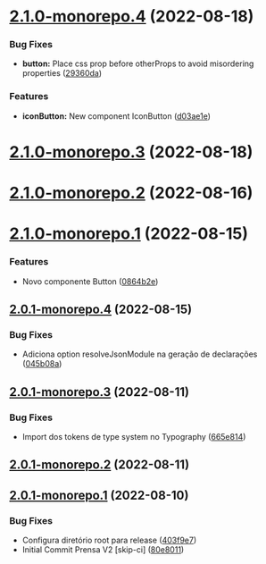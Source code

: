 # [2.1.0-monorepo.4](https://github.com/xproglabs/prensa-designsystem/compare/pds-v2.1.0-monorepo.3...pds-v2.1.0-monorepo.4) (2022-08-18)


### Bug Fixes

* **button:** Place css prop before otherProps to avoid misordering properties ([29360da](https://github.com/xproglabs/prensa-designsystem/commit/29360da721b89bde41a69ffa0e41113f823678c5))


### Features

* **iconButton:** New component IconButton ([d03ae1e](https://github.com/xproglabs/prensa-designsystem/commit/d03ae1edddc0e671d0e13ebdc2bb9c8dd209d6ae))

# [2.1.0-monorepo.3](https://github.com/xproglabs/prensa-designsystem/compare/pds-v2.1.0-monorepo.2...pds-v2.1.0-monorepo.3) (2022-08-18)

# [2.1.0-monorepo.2](https://github.com/xproglabs/prensa-designsystem/compare/pds-v2.1.0-monorepo.1...pds-v2.1.0-monorepo.2) (2022-08-16)

# [2.1.0-monorepo.1](https://github.com/xproglabs/prensa-designsystem/compare/pds-v2.0.1-monorepo.4...pds-v2.1.0-monorepo.1) (2022-08-15)


### Features

* Novo componente Button ([0864b2e](https://github.com/xproglabs/prensa-designsystem/commit/0864b2ebe1be1a82dbb0d627b919c9b76759be5d))

## [2.0.1-monorepo.4](https://github.com/xproglabs/prensa-designsystem/compare/pds-v2.0.1-monorepo.3...pds-v2.0.1-monorepo.4) (2022-08-15)


### Bug Fixes

* Adiciona option resolveJsonModule na geração de declarações ([045b08a](https://github.com/xproglabs/prensa-designsystem/commit/045b08a9762ea178d517056cc7009d9248fa5f36))

## [2.0.1-monorepo.3](https://github.com/xproglabs/prensa-designsystem/compare/pds-v2.0.1-monorepo.2...pds-v2.0.1-monorepo.3) (2022-08-11)


### Bug Fixes

* Import dos tokens de type system no Typography ([665e814](https://github.com/xproglabs/prensa-designsystem/commit/665e814946c4a8fe178fd69e7b0fe165c7189db5))

## [2.0.1-monorepo.2](https://github.com/xproglabs/prensa-designsystem/compare/pds-v2.0.1-monorepo.1...pds-v2.0.1-monorepo.2) (2022-08-11)

## [2.0.1-monorepo.1](https://github.com/xproglabs/prensa-designsystem/compare/pds-v2.0.0...pds-v2.0.1-monorepo.1) (2022-08-10)


### Bug Fixes

* Configura diretório root para release ([403f9e7](https://github.com/xproglabs/prensa-designsystem/commit/403f9e7c0af79eb204bed8a0ee7bb88a20a44b61))
* Initial Commit Prensa V2 [skip-ci] ([80e8011](https://github.com/xproglabs/prensa-designsystem/commit/80e801192d708be990cc483dba734f3563d1ea77))

